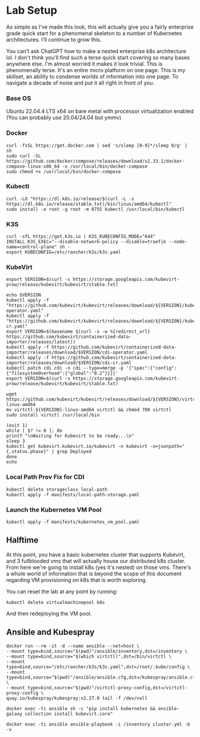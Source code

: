 # Lab Setup

As simple as I've made this look, this will actually give you a fairly enterprise grade quick start for a phenomenal skeleton to a number of Kubernetes architectures. I’ll continue to grow this.


You can't ask ChatGPT how to make a nested enterprise k8s architecture lol. I don't think you'll find such a terse quick start covering so many bases anywhere else. I'm almost worried it makes it look trivial. This is phenomenally terse. It's an entire micro platform on one page. This is my skillset, an ability to condense worlds of information into one page. To navigate a decade of noise and put it all right in front of you.

### Base OS
Ubuntu 22.04.4 LTS x64 on bare metal with processor virtualization enabled (You can probably use 20.04/24.04 but ymmv)

### Docker 
```
curl -fsSL https://get.docker.com | sed 's/sleep [0-9]*/sleep 0/g' | sh
sudo curl -SL https://github.com/docker/compose/releases/download/v2.33.1/docker-compose-linux-x86_64 -o /usr/local/bin/docker-compose
sudo chmod +x /usr/local/bin/docker-compose
```

### Kubectl
```
curl -LO "https://dl.k8s.io/release/$(curl -L -s https://dl.k8s.io/release/stable.txt)/bin/linux/amd64/kubectl"
sudo install -o root -g root -m 0755 kubectl /usr/local/bin/kubectl
```

### K3S
```
curl -sfL https://get.k3s.io | K3S_KUBECONFIG_MODE="644" INSTALL_K3S_EXEC="--disable-network-policy --disable=traefik --node-name=control-plane" sh -
export KUBECONFIG=/etc/rancher/k3s/k3s.yaml
```

### KubeVirt
```
export VERSION=$(curl -s https://storage.googleapis.com/kubevirt-prow/release/kubevirt/kubevirt/stable.txt)

echo $VERSION
kubectl apply -f "https://github.com/kubevirt/kubevirt/releases/download/${VERSION}/kubevirt-operator.yaml"
kubectl apply -f "https://github.com/kubevirt/kubevirt/releases/download/${VERSION}/kubevirt-cr.yaml"
export VERSION=$(basename $(curl -s -w %{redirect_url} https://github.com/kubevirt/containerized-data-importer/releases/latest))
kubectl apply -f https://github.com/kubevirt/containerized-data-importer/releases/download/$VERSION/cdi-operator.yaml
kubectl apply -f https://github.com/kubevirt/containerized-data-importer/releases/download/$VERSION/cdi-cr.yaml
kubectl patch cdi cdi -n cdi --type=merge -p '{"spec":{"config":{"filesystemOverhead":{"global":"0.2"}}}}'
export VERSION=$(curl -s https://storage.googleapis.com/kubevirt-prow/release/kubevirt/kubevirt/stable.txt)

wget https://github.com/kubevirt/kubevirt/releases/download/${VERSION}/virtctl-${VERSION}-linux-amd64
mv virtctl-${VERSION}-linux-amd64 virtctl && chmod 700 virtctl
sudo install virtctl /usr/local/bin

(exit 1)
while [ $? != 0 ]; do
printf "\nWaiting for Kubevirt to be ready...\n"
sleep 3
kubectl get kubevirt.kubevirt.io/kubevirt -n kubevirt -o=jsonpath="{.status.phase}" | grep Deployed
done
echo
```

### Local Path Prov Fix for CDI
```
kubectl delete storageclass local-path
kubectl apply -f manifests/local-path-storage.yaml
```

<!-- ### Multus Networking
```
kubectl apply -f https://raw.githubusercontent.com/k8snetworkplumbingwg/multus-cni/master/deployments/multus-daemonset-thick.yml
``` -->

<!-- ### CDI import the Ubuntu image
```
cat <<EOF > dv_ubuntu.yml
apiVersion: cdi.kubevirt.io/v1beta1
kind: DataVolume
metadata:
  name: "ubuntu"
spec:
  pvc:
    accessModes:
      - ReadWriteOnce
    resources:
      requests:
        storage: 10Gi
  source:
    http:
      url: "https://cloud-images.ubuntu.com/noble/current/noble-server-cloudimg-amd64.img"
EOF

kubectl create -f dv_ubuntu.yml

(exit 1)
while [ $? != 0 ]; do
printf "\nWaiting for PVC's to come online...\n"
sleep 3
kubectl get pvc | grep ubuntu-scratch | grep Bound
done
echo

printf "\nWaiting for CDI to import disk image...\n"
(exit 1)
while [ $? != 0 ]; do
kubectl get pods | grep importer-ubuntu | grep Running
done

kubectl logs -f importer-ubuntu | stdbuf -o0 grep -m 1 "Import Complete"
``` -->

### Launch the Kubernetes VM Pool
```
kubectl apply -f manifests/kubernetes_vm_pool.yaml
```

## Halftime

At this point, you have a basic kubernetes cluster that supports Kubevirt, and 3 fullblooded vms that will actually house our distributed k8s cluster. From here we're going to install k8s (yes it's nested) on those vms. There's a whole world of information that is beyond the scope of this document regarding VM provisioning on k8s that is worth exploring.

You can reset the lab at any point by running:
```
kubectl delete virtualmachinepool k8s
```

And then redeploying the VM pool.

## Ansible and Kubespray
```
docker run --rm -it -d --name ansible --net=host \
--mount type=bind,source="$(pwd)"/ansible/inventory,dst=/inventory \
--mount type=bind,source="$(which virtctl)",dst=/bin/virtctl \
--mount type=bind,source="/etc/rancher/k3s/k3s.yaml",dst=/root/.kube/config \
--mount type=bind,source="$(pwd)"/ansible/ansible.cfg,dst=/kubespray/ansible.cfg \
--mount type=bind,source="$(pwd)"/virtctl-proxy-config,dst=/virtctl-proxy-config \
quay.io/kubespray/kubespray:v2.27.0 tail -f /dev/null

docker exec -ti ansible sh -c "pip install kubernetes && ansible-galaxy collection install kubevirt.core"

docker exec -ti ansible ansible-playbook -i /inventory cluster.yml -b -v
```